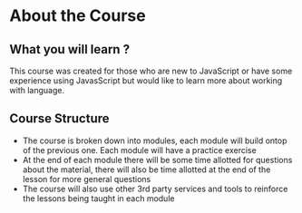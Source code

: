 # About the Course

## What you will learn ?
This course was created for those who are new to JavaScript or have some experience using JavasScript but would like to learn more about working with language.

## Course Structure 
- The course is broken down into modules, each module will build ontop of the previous one. Each module will have a practice exercise
- At the end of each module there will be some time allotted for questions about the material, there will also be time allotted at the end of the lesson for more general questions
- The course will also use other 3rd party services and tools to reinforce the lessons being taught in each module

## 
